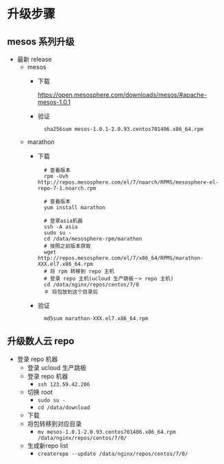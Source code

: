# 升级步骤
## mesos 系列升级
- 最新 release
    - mesos
        - 下载
        
            https://open.mesosphere.com/downloads/mesos/#apache-mesos-1.0.1
        - 验证
            
                sha256sum mesos-1.0.1-2.0.93.centos701406.x86_64.rpm        
    - marathon 
        - 下载
        
                # 查看版本
                rpm -Uvh http://repos.mesosphere.com/el/7/noarch/RPMS/mesosphere-el-repo-7-1.noarch.rpm
                
                # 查看版本
                yum install marathon
                
                # 登录asia机器
                ssh -A asia
                sudo su -
                cd /data/mesosphere-rpm/marathon
                # 按照之前版本获取
                wget http://repos.mesosphere.com/el/7/x86_64/RPMS/marathon-XXX.el7.x86_64.rpm
                # 将 rpm 转移到 repo 主机
                # 登录 repo 主机(ucloud 生产跳板－> repo 主机)
                cd /data/nginx/repos/centos/7/0
                ＃ 将包放到这个目录后                    
        - 验证   
                
                md5sum marathon-XXX.el7.x86_64.rpm
## 升级数人云 repo
- 登录 repo 机器
    - 登录 ucloud 生产跳板
    - 登录 repo 机器
         - `ssh 123.59.42.206`
    - 切换 root
        - `sudo su -` 
        - `cd /data/download`    
    - 下载
    - 将包转移到对应目录
        - `mv mesos-1.0.1-2.0.93.centos701406.x86_64.rpm /data/nginx/repos/centos/7/0/`
    - 生成新repo list
        - `createrepo --update /data/nginx/repos/centos/7/0/`
        